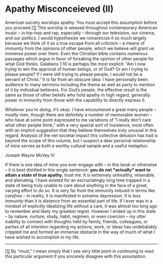 # Apathy Misconceieved (II)

American society worships apathy. You must accept this assumption before you proceed.[[1\]](#_ftn1) This worship is weaved throughout contemporary American music – in hip-hop and rap, especially – through our television, our cinema, and our politics. I would hypothesize we romanticize it so much largely because we think of it as a true escape from all criticism – a means of immunity from the opinions of other people, which we believe will grant us immense power over them. Even the Christian bible contains numerous passages which argue in favor of forsaking the opinion of other people for what God thinks. Galatians 1:10 is perhaps the most explicit: “Am I now trying to win the approval of human beings, or of God? Or am I trying to please people? If I were still trying to please people, I would not be a servant of Christ.” It is far from an obscure idea: I have personally been audience to many sermons including the theme as well as party to mention of it by individual believers. For God’s people, the effective result is the same as those of other beliefs who hold apathy in high regard, generally: power in immunity from those with the capability to directly express it.

*Whatever you’re doing, it’s okay*. I have encountered a great many people – mostly men, though there are definitely a number of memorable women – who have at some point expressed to me variations of “I really don’t care what other people think,” with a very special sort of insistence, most often with an implicit suggestion that they believe themselves truly unusual in this regard. Analysis of the net societal impact this collective delusion has had is beyond the scope of this volume, but I suspect a dear personal relationship of mine serves as both a worthy cultural sample and a useful metaphor.

Joseph Wayne McVey IV

If there is one idea of mine you ever engage with – in this book or otherwise – it is best distilled in this single sentence: **you do not \*actually\* want to attain a state of true apathy**, trust me. It is extremely unhealthy, miserable, and alienating. I have existed for an excruciatingly long time trapped in a state of being truly unable to care about anything in the face of a great, varying effort to do so. It is very far from the immunity imbued in terms like *carefree* – in reality, it is manifested in extreme depression. It is less *immunity* than it is *distance* from an essential part of life. If I ever was in a mindset of explicitly idealizing life without a care, it was almost too long ago to remember and likely my greatest regret. However I ended up in this state – by nature, nurture, study, habit, regimen, or even coercion – my utter inability to connect with thoughts held by family, friends, colleagues, or parties of all intention regarding my actions, work, or ideas has undebatably crippled me and formed an immense obstacle in the way of much of what I have wished to accomplish in my life.



------

[[1\]](#_ftnref1) By “must,” I mean simply that I see very little point in continuing to read this particular argument if you sincerely disagree with this assumption.